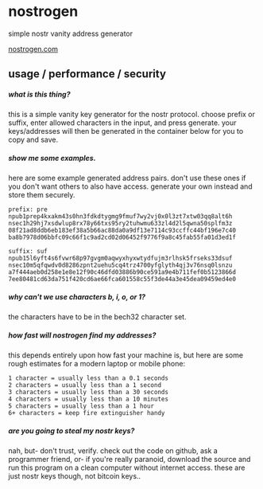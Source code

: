 # nostrogen
simple nostr vanity address generator

[nostrogen.com](http://nostrogen.com/)

usage / performance / security
---------------------
##### what is this thing?

this is a simple vanity key generator for the nostr protocol. choose prefix or suffix, enter allowed characters in the input, and press generate. your keys/addresses will then be generated in the container below for you to copy and save.

##### show me some examples.

here are some example generated address pairs. don't use these ones if you don't want others to also have access. generate your own instead and store them securely.

```
prefix: pre
npub1prep4kxakm43s0hn3fdkdtygmg9fmuf7wy2vj0x0l3zt7xtw03qq8alt6h
nsec1h29hj7xsdwlup8rx78y66txs95ry2tuhwmu633zl4d2l5qwna50splfm3z
08f21ad8ddb6eb183ef38a5b66ac88da0a9df13e7114c93ccffc44bf196e7c40
ba8b7978d06bbfc09c66f1c9ad2cd02d06452f9776f9a8c45fab55fa01d3ed1f

suffix: suf
npub15l6yft4s6fvwr68p97gvgm0aqwyxhyxwtydfujm3rlhsk5frseks33dsuf
nsec10m5qfqwdv0d8286zpnt2uehu5cq4trz4700yfglyth4qj3v76nsq0lsnzu
a7f444aeb0d258e1e8e12f90c46dfd03886b90ce591a9e4b711fef0b5123866d
7ee80481cd63da751f420cd6ae66fca601558c55f3de44a3e45dea09459ed4e0
```

##### why can't we use characters b, i, o, or 1?

the characters have to be in the bech32 character set.



##### how fast will nostrogen find my addresses?

this depends entirely upon how fast your machine is, but here are some rough estimates for a modern laptop or mobile phone:
```
1 character = usually less than a 0.1 seconds
2 characters = usually less than a 1 second
3 characters = usually less than a 30 seconds
4 characters = usually less than a 10 minutes
5 characters = usually less than a 1 hour
6+ characters = keep fire extinguisher handy
```
##### are you going to steal my nostr keys?

nah, but- don't trust, verify. check out the code on github, ask a programmer friend, or- if you're really paranoid, download the source and run this program on a clean computer without internet access. these are just nostr keys though, not bitcoin keys..
